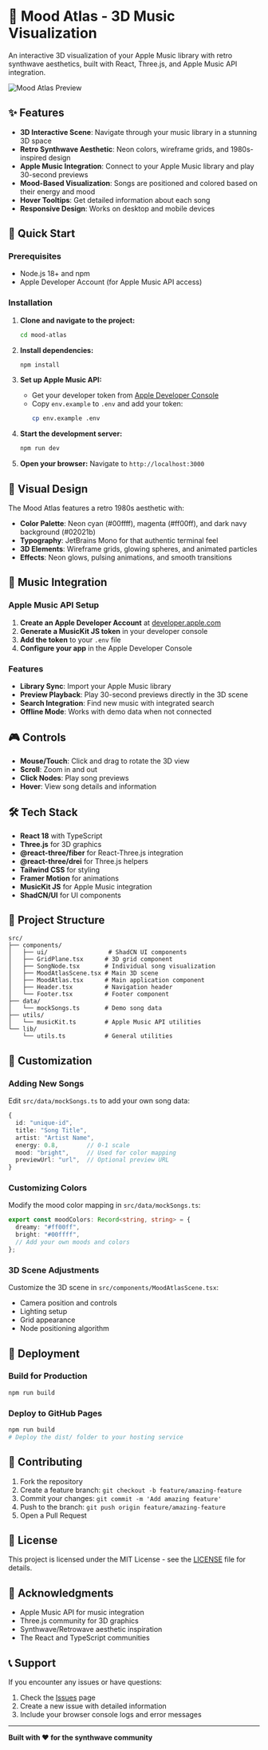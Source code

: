 # 🎵 Mood Atlas - 3D Music Visualization

An interactive 3D visualization of your Apple Music library with retro synthwave aesthetics, built with React, Three.js, and Apple Music API integration.

![Mood Atlas Preview](https://via.placeholder.com/800x400/02021b/00ffff?text=Mood+Atlas+3D+Visualization)

## ✨ Features

- **3D Interactive Scene**: Navigate through your music library in a stunning 3D space
- **Retro Synthwave Aesthetic**: Neon colors, wireframe grids, and 1980s-inspired design
- **Apple Music Integration**: Connect to your Apple Music library and play 30-second previews
- **Mood-Based Visualization**: Songs are positioned and colored based on their energy and mood
- **Hover Tooltips**: Get detailed information about each song
- **Responsive Design**: Works on desktop and mobile devices

## 🚀 Quick Start

### Prerequisites

- Node.js 18+ and npm
- Apple Developer Account (for Apple Music API access)

### Installation

1. **Clone and navigate to the project:**
   ```bash
   cd mood-atlas
   ```

2. **Install dependencies:**
   ```bash
   npm install
   ```

3. **Set up Apple Music API:**
   - Get your developer token from [Apple Developer Console](https://developer.apple.com/account/resources/authkeys/list)
   - Copy `env.example` to `.env` and add your token:
     ```bash
     cp env.example .env
     ```

4. **Start the development server:**
   ```bash
   npm run dev
   ```

5. **Open your browser:**
   Navigate to `http://localhost:3000`

## 🎨 Visual Design

The Mood Atlas features a retro 1980s aesthetic with:

- **Color Palette**: Neon cyan (#00ffff), magenta (#ff00ff), and dark navy background (#02021b)
- **Typography**: JetBrains Mono for that authentic terminal feel
- **3D Elements**: Wireframe grids, glowing spheres, and animated particles
- **Effects**: Neon glows, pulsing animations, and smooth transitions

## 🎵 Music Integration

### Apple Music API Setup

1. **Create an Apple Developer Account** at [developer.apple.com](https://developer.apple.com)
2. **Generate a MusicKit JS token** in your developer console
3. **Add the token** to your `.env` file
4. **Configure your app** in the Apple Developer Console

### Features

- **Library Sync**: Import your Apple Music library
- **Preview Playback**: Play 30-second previews directly in the 3D scene
- **Search Integration**: Find new music with integrated search
- **Offline Mode**: Works with demo data when not connected

## 🎮 Controls

- **Mouse/Touch**: Click and drag to rotate the 3D view
- **Scroll**: Zoom in and out
- **Click Nodes**: Play song previews
- **Hover**: View song details and information

## 🛠️ Tech Stack

- **React 18** with TypeScript
- **Three.js** for 3D graphics
- **@react-three/fiber** for React-Three.js integration
- **@react-three/drei** for Three.js helpers
- **Tailwind CSS** for styling
- **Framer Motion** for animations
- **MusicKit JS** for Apple Music integration
- **ShadCN/UI** for UI components

## 📁 Project Structure

```
src/
├── components/
│   ├── ui/                 # ShadCN UI components
│   ├── GridPlane.tsx      # 3D grid component
│   ├── SongNode.tsx       # Individual song visualization
│   ├── MoodAtlasScene.tsx # Main 3D scene
│   ├── MoodAtlas.tsx      # Main application component
│   ├── Header.tsx         # Navigation header
│   └── Footer.tsx         # Footer component
├── data/
│   └── mockSongs.ts       # Demo song data
├── utils/
│   └── musicKit.ts        # Apple Music API utilities
└── lib/
    └── utils.ts           # General utilities
```

## 🎯 Customization

### Adding New Songs

Edit `src/data/mockSongs.ts` to add your own song data:

```typescript
{
  id: "unique-id",
  title: "Song Title",
  artist: "Artist Name",
  energy: 0.8,        // 0-1 scale
  mood: "bright",     // Used for color mapping
  previewUrl: "url",  // Optional preview URL
}
```

### Customizing Colors

Modify the mood color mapping in `src/data/mockSongs.ts`:

```typescript
export const moodColors: Record<string, string> = {
  dreamy: "#ff00ff",
  bright: "#00ffff",
  // Add your own moods and colors
};
```

### 3D Scene Adjustments

Customize the 3D scene in `src/components/MoodAtlasScene.tsx`:

- Camera position and controls
- Lighting setup
- Grid appearance
- Node positioning algorithm

## 🚀 Deployment

### Build for Production

```bash
npm run build
```

### Deploy to GitHub Pages

```bash
npm run build
# Deploy the dist/ folder to your hosting service
```

## 🤝 Contributing

1. Fork the repository
2. Create a feature branch: `git checkout -b feature/amazing-feature`
3. Commit your changes: `git commit -m 'Add amazing feature'`
4. Push to the branch: `git push origin feature/amazing-feature`
5. Open a Pull Request

## 📄 License

This project is licensed under the MIT License - see the [LICENSE](LICENSE) file for details.

## 🙏 Acknowledgments

- Apple Music API for music integration
- Three.js community for 3D graphics
- Synthwave/Retrowave aesthetic inspiration
- The React and TypeScript communities

## 📞 Support

If you encounter any issues or have questions:

1. Check the [Issues](https://github.com/yourusername/mood-atlas/issues) page
2. Create a new issue with detailed information
3. Include your browser console logs and error messages

---

**Built with ❤️ for the synthwave community**

